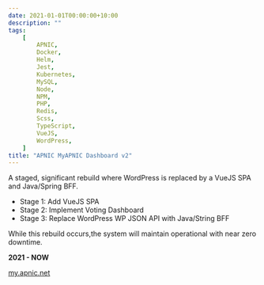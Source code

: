 ```yaml
---
date: 2021-01-01T00:00:00+10:00
description: ""
tags:
    [
        APNIC,
        Docker,
        Helm,
        Jest,
        Kubernetes,
        MySQL,
        Node,
        NPM,
        PHP,
        Redis,
        Scss,
        TypeScript,
        VueJS,
        WordPress,
    ]
title: "APNIC MyAPNIC Dashboard v2"
---
```


A staged, significant rebuild where WordPress is replaced by a VueJS SPA and Java/Spring BFF.

-   Stage 1: Add VueJS SPA
-   Stage 2: Implement Voting Dashboard
-   Stage 3: Replace WordPress WP JSON API with Java/String BFF

While this rebuild occurs,the system will maintain operational with near zero downtime.

**2021 - NOW**

[my.apnic.net](https://my.apnic.net)
